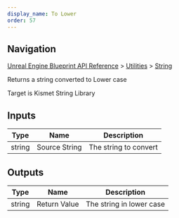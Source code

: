 ```yaml
---
display_name: To Lower
order: 57
---
```

## Navigation

[Unreal Engine Blueprint API Reference](https://dev.epicgames.com/documentation/en-us/unreal-engine/BlueprintAPI) > [Utilities](https://dev.epicgames.com/documentation/en-us/unreal-engine/BlueprintAPI/Utilities) > [String](https://dev.epicgames.com/documentation/en-us/unreal-engine/BlueprintAPI/Utilities/String)

Returns a string converted to Lower case

Target is Kismet String Library

## Inputs

| Type | Name | Description |
| --- | --- | --- |
| string | Source String | The string to convert |

## Outputs

| Type | Name | Description |
| --- | --- | --- |
| string | Return Value | The string in lower case |
